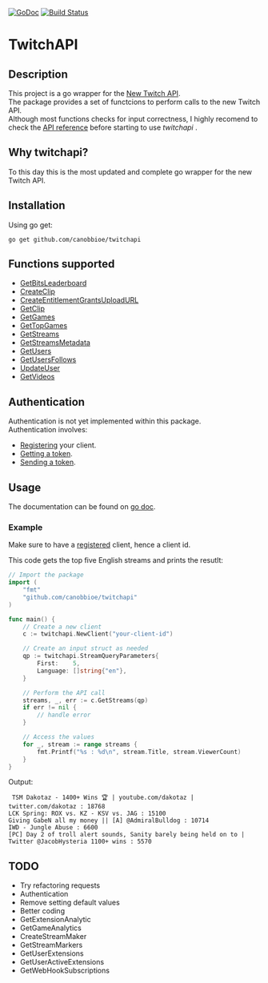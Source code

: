 [![GoDoc](https://godoc.org/github.com/CanobbioE/twitchapi?status.png)](https://godoc.org/github.com/CanobbioE/twitchapi)
[![Build Status](https://travis-ci.org/CanobbioE/twitchapi.svg?branch=master)](https://travis-ci.org/CanobbioE/twitchapi)
<!-- [![twitchapi](https://gocover.io/_badge/github.com/CanobbioE/twitchapi)](http://gocover.io/github.com/CanobbioE/twitchapi) -->

# TwitchAPI

## Description
This project is a go wrapper for the [New Twitch API](https://dev.twitch.tv/docs/api).  
The package provides a set of functcions to perform calls to the new Twitch API.  
Although most functions checks for input correctness, I highly recomend to check the [API reference](https://dev.twitch.tv/docs/api/reference) before starting to use _twitchapi_ .

## Why twitchapi?
To this day this is the most updated and complete go wrapper for the new Twitch API.

## Installation
Using go get:
```
go get github.com/canobbioe/twitchapi
```

## Functions supported
- [GetBitsLeaderboard](https://dev.twitch.tv/docs/api/reference/#get-bits-leaderboard)
- [CreateClip](https://dev.twitch.tv/docs/api/reference#create-clip) 
- [CreateEntitlementGrantsUploadURL](https://dev.twitch.tv/docs/api/reference#create-entitlement-grants-upload-url)
- [GetClip](https://dev.twitch.tv/docs/api/reference#get-clip)
- [GetGames](https://dev.twitch.tv/docs/api/reference#get-clip)
- [GetTopGames](https://dev.twitch.tv/docs/api/reference#get-top-games)
- [GetStreams](https://dev.twitch.tv/docs/api/reference#get-streams)
- [GetStreamsMetadata](https://dev.twitch.tv/docs/api/reference#get-streams-metadata)
- [GetUsers](https://dev.twitch.tv/docs/api/reference#get-users)
- [GetUsersFollows](https://dev.twitch.tv/docs/api/reference#get-users-follows)
- [UpdateUser](https://dev.twitch.tv/docs/api/reference#update-user)
- [GetVideos](https://dev.twitch.tv/docs/api/reference#get-videos)

## Authentication
Authentication is not yet implemented within this package.  
Authentication involves:  
- [Registering](https://dev.twitch.tv/dashboard/apps/create) your client.
- [Getting a token](https://dev.twitch.tv/docs/authentication#getting-tokens).
- [Sending a token](https://dev.twitch.tv/docs/authentication#sending-user-access-and-app-access-tokens).

## Usage
The documentation can be found on [go doc](https://godoc.org/github.com/CanobbioE/twitchapi).

### Example
Make sure to have a [registered](https://dev.twitch.tv/docs/authentication#registration) client, hence a client id.

This code gets the top five English streams and prints the resutlt:
```go
// Import the package
import (
	"fmt"
	"github.com/canobbioe/twitchapi"
)

func main() {
	// Create a new client
	c := twitchapi.NewClient("your-client-id")

	// Create an input struct as needed
	qp := twitchapi.StreamQueryParameters{
		First:    5,
		Language: []string{"en"},
	}

	// Perform the API call
	streams, _, err := c.GetStreams(qp)
	if err != nil {
		// handle error
	}

	// Access the values
	for _, stream := range streams {
		fmt.Printf("%s : %d\n", stream.Title, stream.ViewerCount)
	}
}
```
Output:
```
 TSM Dakotaz - 1400+ Wins 🏆 | youtube.com/dakotaz | twitter.com/dakotaz : 18768
LCK Spring: ROX vs. KZ - KSV vs. JAG : 15100
Giving GabeN all my money || [A] @AdmiralBulldog : 10714
IWD - Jungle Abuse : 6600
[PC] Day 2 of troll alert sounds, Sanity barely being held on to | Twitter @JacobHysteria 1100+ wins : 5570
```


## TODO
- Try refactoring requests
- Authentication
- Remove setting default values
- Better coding
- GetExtensionAnalytic
- GetGameAnalytics
- CreateStreamMaker
- GetStreamMarkers
- GetUserExtensions
- GetUserActiveExtensions
- GetWebHookSubscriptions

